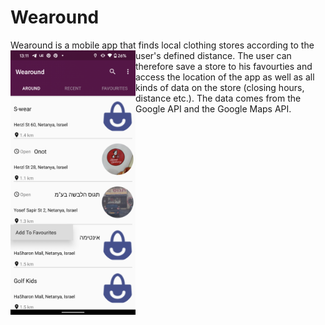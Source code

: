 # Wearound

Wearound is a mobile app that finds local clothing stores according to the user's defined distance.
<a href="url"><img src="./readme_images/favourites.png" align="left" width="200" ></a>
The user can therefore save a store to his favourties and access the location of the app as well as all kinds of data on the store (closing hours, distance etc.).
The data comes from the Google API and the Google Maps API.

